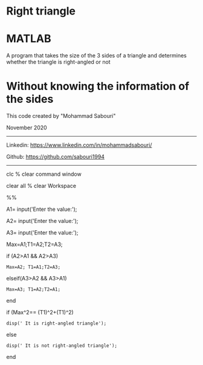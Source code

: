 # Right triangle
# MATLAB

A program that takes the size of the 3 sides of a triangle and determines whether the triangle is right-angled or not

# Without knowing the information of the sides


This code created by "Mohammad Sabouri"

November 2020

----------------------------------------

Linkedin: https://www.linkedin.com/in/mohammadsabouri/

Github: https://github.com/sabouri1994

--------------------------------------------



clc  % clear command window

clear all  % clear Workspace

%%

A1= input('Enter the value:');

A2= input('Enter the value:');

A3= input('Enter the value:');


Max=A1;T1=A2;T2=A3;

if (A2>A1 && A2>A3)

    Max=A2; T1=A1;T2=A3;
	
elseif(A3>A2 && A3>A1)

    Max=A3; T1=A2;T2=A1;
	
end


if (Max^2== (T1)^2+(T1)^2)

    disp(' It is right-angled triangle');
	
else

    disp(' It is not right-angled triangle');
	
end


